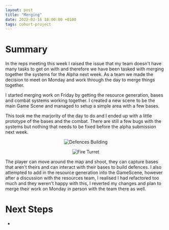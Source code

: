 ```yaml
---
layout: post
title: "Merging"
date: 2022-02-16 18:00:00 +0100
tags: cohort-project
---
```


# Summary
In the reps meeting this week I raised the issue that my team doesn't have many tasks to get on with and therefore we have been tasked with merging together the systems for the Alpha next week. As a team we made the decision to meet on Monday and work through the day to merge things together. 

I started merging work on Friday by getting the resource generation, bases and combat systems working together. I created a new scene to be the main Game Scene and managed to setup a simple area with a few bases. 

This took me the marjority of the day to do and I ended up with a little prototype of the bases and the combat. There are still a few bugs with the systems but nothing that needs to be fixed before the alpha submission next week.

<p align="center">
  <img src="{{site.baseurl}}/assets/cohort-project/defences-building.png" alt="Defences Building"/>
</p> 

<p align="center">
  <img src="{{site.baseurl}}/assets/cohort-project/fire-turret-defence.png" alt="Fire Turret"/>
</p> 

The player can move around the map and shoot, they can capture bases that aren't theirs and can interact with their bases to build defences. I also attempted to add in the resource generation into the GameScene, however after a discussion with the resources team, I realised I had refactored too much and they weren't happy with this, I reverted my changes and plan to merge their work on Monday in person with the team there as well. 

# Next Steps
- 